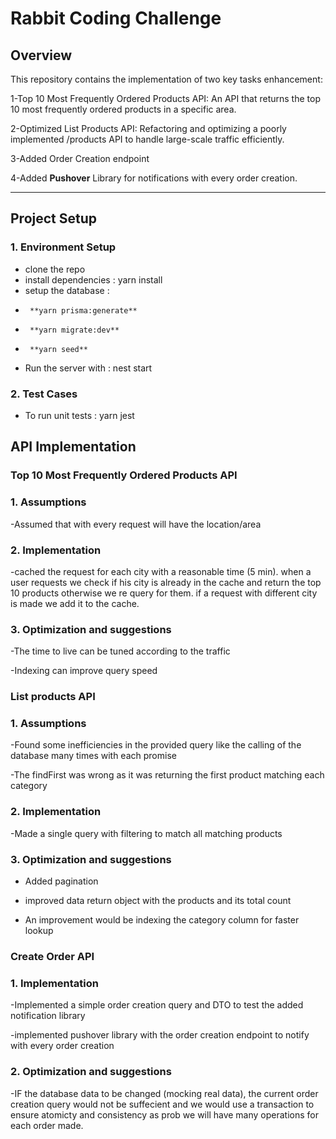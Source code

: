 
# Rabbit Coding Challenge

## Overview

This repository contains the implementation of two key tasks enhancement:

1-Top 10 Most Frequently Ordered Products API: An API that returns the top 10 most frequently ordered products in a specific area.

2-Optimized List Products API: Refactoring and optimizing a poorly implemented /products API to handle large-scale traffic efficiently.

3-Added Order Creation endpoint

4-Added **Pushover** Library for notifications with every order creation.

---
## Project Setup

### 1. **Environment Setup**

- clone the repo
- install dependencies : yarn install
- setup the database :
-      **yarn prisma:generate**
-      **yarn migrate:dev**
-      **yarn seed**
    
    
    
    
- Run the server with : nest start

### 2. **Test Cases**

- To run unit tests : yarn jest

## API Implementation 

### Top 10 Most Frequently Ordered Products API
### 1. **Assumptions**
-Assumed that with every request will have the location/area
### 2. **Implementation**
-cached the request for each city with a reasonable time (5 min). when a user requests we check if his city is already in the cache and return the top 10 products otherwise we re query for them. if a request with different city is made we add it to the cache.
### 3. **Optimization and suggestions**

-The time to live can be tuned according to the traffic

-Indexing can improve query speed 

### List products API
### 1. **Assumptions**
-Found some inefficiencies in the provided query like the calling of the database many times with each promise

-The findFirst was wrong as it was returning the first product matching each category
### 2. **Implementation**
-Made a single query with filtering to match all matching products
### 3. **Optimization and suggestions**
- Added pagination
  
- improved data return object with the products and its total count
  
- An improvement would be indexing the category column for faster lookup

### Create Order API

### 1. **Implementation**
-Implemented a simple order creation query and DTO to test the added notification library

-implemented pushover library with the order creation endpoint to notify with every order creation
### 2. **Optimization and suggestions**
-IF the database data to be changed (mocking real data), the current order creation query would not be suffecient and we would use a transaction to ensure atomicty and consistency as prob we will have many operations for each order made. 












